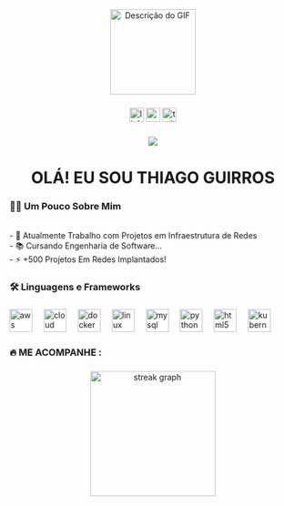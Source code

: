 <div align="center">
  <img height=150 src="https://github.com/GU1RROS/GU1RROS/blob/main/MeuGIF.gif?raw=true" alt="Descrição do GIF" />
</div>

###

<div align="center">
  <img src="https://img.shields.io/static/v1?message=LinkedIn&logo=linkedin&label=&color=0077B5&logoColor=white&labelColor=&style=for-the-badge" height="25" alt="linkedin logo"  />
  <img src="https://img.shields.io/static/v1?message=Youtube&logo=youtube&label=&color=FF0000&logoColor=white&labelColor=&style=for-the-badge" height="25" alt="youtube logo"  />
  <img src="https://img.shields.io/static/v1?message=Twitter&logo=twitter&label=&color=1DA1F2&logoColor=white&labelColor=&style=for-the-badge" height="25" alt="twitter logo"  />
</div>

###

<div align="center">
  <img src="https://visitor-badge.laobi.icu/badge?page_id=GU1RROS&"  />
</div>

###

<h1 align="center"> OLÁ! EU SOU THIAGO GUIRROS </h1>

###

<h3 align="left">👩‍💻  Um Pouco Sobre Mim </h3> 
<p align="left">
  <br>- 🔭 Atualmente Trabalho com Projetos em Infraestrutura de Redes
  <br>- 📚 Cursando Engenharia de Software...
  <br>- ⚡ +500 Projetos Em Redes Implantados! </p>

###

<h3 align="left">🛠 Linguagens e Frameworks </h3>

###

<div align="left">
  <img src="https://cdn.jsdelivr.net/gh/devicons/devicon@latest/icons/amazonwebservices/amazonwebservices-original-wordmark.svg" height="40" alt="aws logo"  />
  <img width="12" />
  <img src="https://cdn.jsdelivr.net/gh/devicons/devicon@latest/icons/googlecloud/googlecloud-original.svg" height="40" alt="cloud logo"  />
  <img width="12" />
  <img src="https://cdn.jsdelivr.net/gh/devicons/devicon@latest/icons/docker/docker-original-wordmark.svg" height="40" alt="docker logo"  />
  <img width="12" />
  <img src="https://cdn.jsdelivr.net/gh/devicons/devicon@latest/icons/linux/linux-original.svg" height="40" alt="linux logo"  />
  <img width="12" />
  <img src="https://cdn.jsdelivr.net/gh/devicons/devicon@latest/icons/mysql/mysql-original-wordmark.svg" height="40" alt="mysql logo"  />
  <img width="12" />
  <img src="https://cdn.jsdelivr.net/gh/devicons/devicon@latest/icons/python/python-original.svg" height="40" alt="python logo"  />
  <img width="12" />
  <img src="https://cdn.jsdelivr.net/gh/devicons/devicon@latest/icons/html5/html5-original-wordmark.svg" height="40" alt="html5 logo"  />
  <img width="12" />
  <img src="https://cdn.jsdelivr.net/gh/devicons/devicon/icons/kubernetes/kubernetes-plain.svg" height="40" alt="kubernetes logo"  />
</div>

###

<h3 align="left">🔥 ME ACOMPANHE :</h3>

###

<div align="center">
  <img src="https://streak-stats.demolab.com?user=GU1RROS&locale=en&mode=daily&theme=dark&hide_border=false&border_radius=5&order=3" height="220" alt="streak graph"  />
</div>

###
